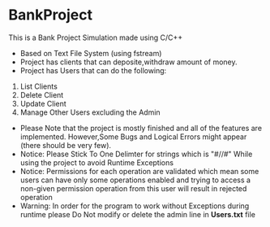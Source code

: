 # BankProject
This is a Bank Project Simulation made using C/C++ 
- Based on Text File System (using fstream)
- Project has clients that can deposite,withdraw amount of money.
- Project has Users that can do the following:
 1. List Clients
  2. Delete Client
  3. Update Client
4. Manage Other Users excluding the Admin
-  Please Note that the project is mostly finished and all of the features are implemented. However,Some Bugs and Logical Errors might appear (there should be very few).
-  Notice: Please Stick To One Delimter for strings which is "#//#" While using the project to avoid Runtime Exceptions
-  Notice: Permissions for each operation are validated which mean some users can have only some operations enabled and trying to access a non-given permission operation from this user will result in rejected operation
-  Warning: In order for the program to work without Exceptions during runtime please Do Not modify or delete the admin line in **Users.txt** file
  
